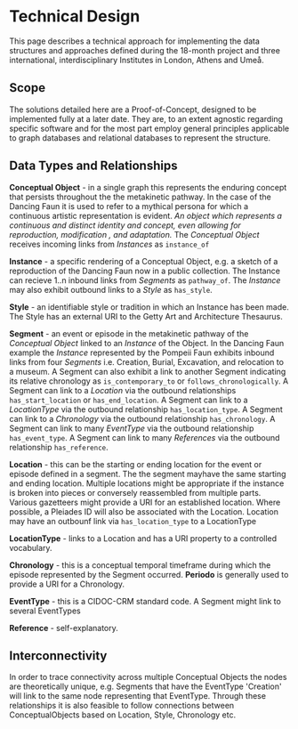 # Technical Design

This page describes a technical approach for implementing the data structures and approaches defined during the 18-month project and three international, interdisciplinary Institutes in London, Athens and Umeå.

## Scope

The solutions detailed here are a Proof-of-Concept, designed to be implemented fully at a later date. They are, to an extent agnostic regarding specific software and for the most part employ general principles applicable to graph databases and relational databases to represent the structure.

## Data Types and Relationships

**Conceptual Object** - in a single graph this represents the enduring concept that persists throughout the the metakinetic pathway. In the case of the Dancing Faun it is used to refer to a mythical persona for which a continuous artistic representation is evident.
*An object which represents a continuous and distinct identity and concept, even allowing for reproduction, modification , and adaptation.*
The *Conceptual Object* receives incoming links from *Instances* as `instance_of`

**Instance** - a specific rendering of a Conceptual Object, e.g. a sketch of a reproduction of the Dancing Faun now in a public collection.
The Instance can recieve 1..n inbound links from *Segments* as `pathway_of`. The *Instance* may also exhibit outbound links to a *Style* as `has_style`.

**Style** - an identifiable style or tradition in which an Instance has been made. The Style has an external URI to the Getty Art and Architecture Thesaurus.

**Segment** - an event or episode in the metakinetic pathway of the *Conceptual Object* linked to an *Instance* of the Object. In the Dancing Faun example the *Instance* represented by the Pompeii Faun exhibits inbound links from four *Segments* i.e. Creation, Burial, Excavation, and relocation to a museum.
A Segment can also exhibit a link to another Segment indicating its relative chronology as `is_contemporary_to` or `follows_chronologically`.
A Segment can link to a *Location* via the outbound relationships `has_start_location` or `has_end_location`.
A Segment can link to a *LocationType* via the outbound relationship `has_location_type`.
A Segment can link to a *Chronology* via the outbound relationship `has_chronology`.
A Segment can link to many *EventType* via the outbound relationship `has_event_type`.
A Segment can link to many *References* via the outbound relationship `has_reference`.

**Location** - this can be the starting or ending location for the event or episode defined in a segment. The the segment mayhave the same starting and ending location. Multiple locations might be appropriate if the instance is broken into pieces or conversely reassembled from multiple parts. Various gazetteers might provide a URI for an established location. Where possible, a Pleiades ID will also be associated with the Location. Location may have an outbounf link via `has_location_type` to a LocationType

**LocationType** - links to a Location and has a URI property to a controlled vocabulary.

**Chronology** - this is a conceptual temporal timeframe during which the episode represented by the Segment occurred. **Periodo** is generally used to provide a URI for a Chronology.

**EventType** - this is a CIDOC-CRM standard code. A Segment might link to several EventTypes

**Reference** - self-explanatory.

## Interconnectivity

In order to trace connectivity across multiple Conceptual Objects the nodes are theoretically unique, e.g. Segments that have the EventType 'Creation' will link to the same node representing that EventType. Through these relationships it is also feasible to follow connections between ConceptualObjects based on Location, Style, Chronology etc.


